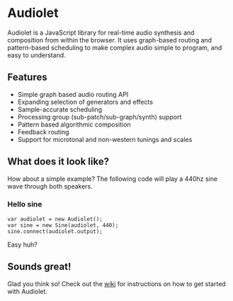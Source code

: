 Audiolet
========



Audiolet is a JavaScript library for real-time audio synthesis and composition from within the browser.  It uses graph-based routing and pattern-based scheduling to make complex audio simple to program, and easy to understand.

## Features

* Simple graph based audio routing API
* Expanding selection of generators and effects
* Sample-accurate scheduling
* Processing group (sub-patch/sub-graph/synth) support
* Pattern based algorithmic composition
* Feedback routing
* Support for microtonal and non-western tunings and scales

## What does it look like?

How about a simple example?  The following code will play a 440hz sine wave through both speakers.

### Hello sine

    var audiolet = new Audiolet();
    var sine = new Sine(audiolet, 440);
    sine.connect(audiolet.output);

Easy huh?

## Sounds great!

Glad you think so!  Check out the [wiki](https://github.com/oampo/Audiolet/wiki) for instructions on how to get started with Audiolet.

